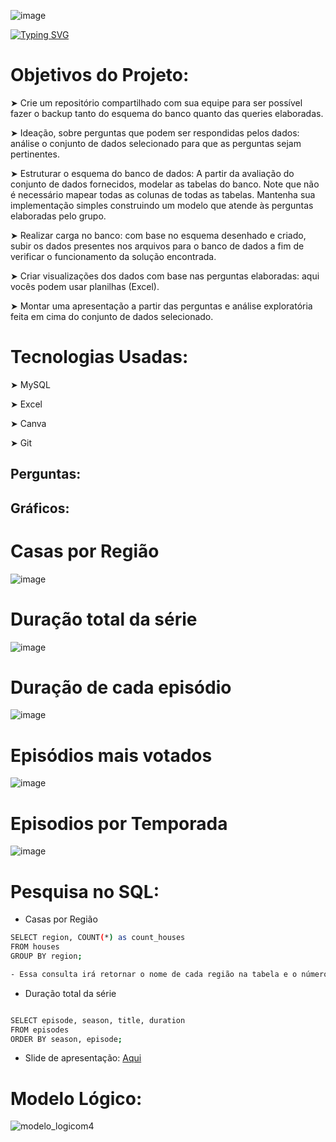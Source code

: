 ![image](https://user-images.githubusercontent.com/116355056/224568722-e1bae19e-028a-4074-885f-efffe0b2d8ef.png)

[![Typing SVG](https://readme-typing-svg.herokuapp.com/?color=000000&size=40&center=true&vCenter=true&width=1000&lines=+Modulo+-+4+Banco+de+Dados+GOT)](https://git.io/typing-svg)


# Objetivos do Projeto:

➤ Crie um repositório compartilhado com sua equipe para ser possível fazer o backup tanto do esquema do banco quanto das queries elaboradas.

➤ Ideação, sobre perguntas que podem ser respondidas pelos dados: análise o conjunto de dados selecionado para que as perguntas sejam pertinentes.

➤ Estruturar o esquema do banco de dados: A partir da avaliação do conjunto de dados fornecidos, modelar as tabelas do banco. Note que não é necessário mapear todas as colunas de todas as tabelas. Mantenha sua implementação simples construindo um modelo que atende às perguntas elaboradas pelo grupo.

➤ Realizar carga no banco: com base no esquema desenhado e criado, subir os dados presentes nos arquivos para o banco de dados a fim de verificar o funcionamento da solução encontrada.

➤ Criar visualizações dos dados com base nas perguntas elaboradas: aqui vocês podem usar planilhas (Excel).

➤ Montar uma apresentação a partir das perguntas e análise exploratória feita em cima do conjunto de dados selecionado.

# Tecnologias Usadas:

➤ MySQL

➤ Excel

➤ Canva

➤ Git

## Perguntas:

## Gráficos:

# Casas por Região

![image](https://user-images.githubusercontent.com/116355056/224569719-0b40e1ce-26c4-43ba-897f-4751c994ec4d.png)

# Duração total da série

![image](https://user-images.githubusercontent.com/116355056/224569931-95e93764-aa16-4e71-82fe-506803acda1a.png)

# Duração de cada episódio

![image](https://user-images.githubusercontent.com/116355056/224571441-641981c0-4df9-41ca-89f6-65c3527ac909.png)

# Episódios mais votados

![image](https://user-images.githubusercontent.com/116355056/224571458-d2e3c237-1629-4ca2-ac23-ab4ecfa9f749.png)

# Episodios por Temporada

![image](https://user-images.githubusercontent.com/116355056/224571496-38a4b09f-98d5-46a8-adb0-6cdcea6e4c77.png)


# Pesquisa no SQL:
- Casas por Região
```sh
SELECT region, COUNT(*) as count_houses
FROM houses
GROUP BY region;

- Essa consulta irá retornar o nome de cada região na tabela e o número de casas correspondente a essa região.

```
- Duração total da série
```sh

SELECT episode, season, title, duration
FROM episodes
ORDER BY season, episode;

```



- Slide de apresentação: [Aqui](https://www.canva.com/design/DAFc7nvAnZk/p6SQz8F1cndMqH8L73sYDQ/view?utm_content=DAFc7nvAnZk&utm_campaign=designshare&utm_medium=link2&utm_source=sharebutton)





# Modelo Lógico:
![modelo_logicom4](https://user-images.githubusercontent.com/115815559/224511009-c0b4487f-05d3-45f7-a1ef-b73a30a4b0cf.png)


